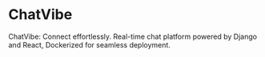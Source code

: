 # ChatVibe
ChatVibe: Connect effortlessly. Real-time chat platform powered by Django and React, Dockerized for seamless deployment.
